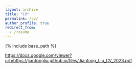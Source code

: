 ```yaml
---
layout: archive
title: "CV"
permalink: /cv/
author_profile: true
redirect_from:
  - /resume
---
```


{% include base_path %}

https://docs.google.com/viewer?url=https://jiantongliu.github.io/files/Jiantong_Liu_CV_2023.pdf
